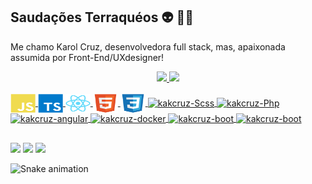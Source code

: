 ## Saudações Terraquéos 👽 🖖🏽
Me chamo Karol Cruz, desenvolvedora full stack, mas, apaixonada assumida por Front-End/UXdesigner! 

<div align="center">
  <a href="https://github.com/kakcruz">
  <img height="180em" src="https://github-readme-stats.vercel.app/api?username=kakcruz&show_icons=true&theme=cobalt&include_all_commits=true&count_private=true"/>
  <img height="180em" src="https://github-readme-stats.vercel.app/api/top-langs/?username=kakcruz&layout=compact&langs_count=7&theme=cobalt"/>
</div>
  
 <div style="display: inline_block"><br>
  <img align="center" alt="kakcruz-Js" height="30" width="40" src="https://raw.githubusercontent.com/devicons/devicon/master/icons/javascript/javascript-plain.svg">
  <img align="center" alt="kakcruz-Ts" height="30" width="40" src="https://raw.githubusercontent.com/devicons/devicon/master/icons/typescript/typescript-plain.svg">
  <img align="center" alt="kakcruz-React" height="30" width="40" src="https://raw.githubusercontent.com/devicons/devicon/master/icons/react/react-original.svg">
  <img align="center" alt="kakcruz-HTML" height="30" width="40" src="https://raw.githubusercontent.com/devicons/devicon/master/icons/html5/html5-original.svg">
  <img align="center" alt="kakcruz-CSS" height="30" width="40" src="https://raw.githubusercontent.com/devicons/devicon/master/icons/css3/css3-original.svg">
   <img align="center" alt="kakcruz-Scss" height="30" width="40" src="https://icongr.am/devicon/sass-original.svg?size=128&color=currentColor">
  <img align="center" alt="kakcruz-Php" height="30" width="40" src="https://icongr.am/devicon/php-original.svg?size=128&color=currentColor">
  <img align="center" alt="kakcruz-angular" height="30" width="40" src="https://cdn.jsdelivr.net/gh/devicons/devicon/icons/angularjs/angularjs-original.svg">
  <img align="center" alt="kakcruz-docker" height="30" width="40" src="https://cdn.jsdelivr.net/gh/devicons/devicon/icons/docker/docker-original.svg">
  <img align="center" alt="kakcruz-boot" height="30" width="40" src="https://cdn.jsdelivr.net/gh/devicons/devicon/icons/bootstrap/bootstrap-original.svg">    
   <img align="center" alt="kakcruz-boot" height="30" width="40" src="https://icongr.am/devicon/ubuntu-plain.svg?size=128&color=currentColor">  
</div>
  
  
 ##
  
 <div>
  <a href="https://www.instagram.com/kakcruz/" target="_blank"><img src="https://img.shields.io/badge/-Instagram-%23E4405F?style=for-the-badge&logo=instagram&logoColor=white" target="_blank"></a> 
  <a href = "mailto:karolinecsantos@hotmail.com"><img src="https://img.shields.io/badge/Microsoft_Outlook-0078D4?style=for-the-badge&logo=microsoft-outlook&logoColor=white" target="_blank"></a>
  <a href="https://www.linkedin.com/in/karoline-cruz-2802b61a4/" target="_blank"><img src="https://img.shields.io/badge/-LinkedIn-%230077B5?style=for-the-badge&logo=linkedin&logoColor=white" target="_blank"></a>   
 </div>
  

![Snake animation](https://github.com/kakcruz/kakcruz/blob/output/github-contribution-grid-snake.svg)
